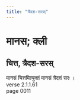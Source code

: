```yaml
---
title: "त्रैदश-सरस्"
---
```


# मानस; क्ली
## चित्त, त्रैदश-सरस्
मानसं चित्तमित्युक्तं मानसं त्रैदशं सरः ।<br />verse 2.1.1.61<br />page 0011

